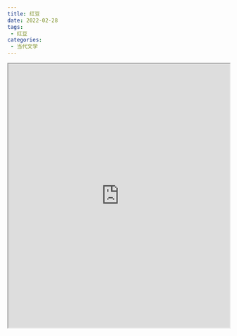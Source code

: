 ```yaml
---
title: 红豆
date: 2022-02-28
tags:
 - 红豆
categories:
 - 当代文学
---
```




<iframe src="https://study-doc.yourtools.icu/pdf/web/viewer.html?file=https://vkceyugu.cdn.bspapp.com/VKCEYUGU-e9075d72-0451-48df-afe1-d46932ae4554/86ccee34-d986-417b-b963-1f8a32c5b17f.pdf" width="100%" height="600px"></iframe>
